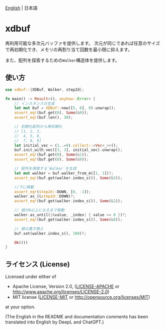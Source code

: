 [English](README.md) | 日本語

# xdbuf

再利用可能な多次元バッファを提供します。
次元が同じであれば任意のサイズで再初期化でき、メモリの再割り当て回数を最小限に抑えます。

また、配列を探索するための`Walker`構造体を提供します。

## 使い方

```rust
use xdbuf::{XDBuf, Walker, step2d};

fn main() -> Result<(), anyhow::Error> {
    // インスタンスの生成
    let mut buf = XDBuf::new([5, 6], 0).unwrap();
    assert_eq!(buf.get(0), Some(&0));
    assert_eq!(buf.len(), 30);

    // 初期化配列から再初期化
    // [1, 2, 3,
    //  4, 5, 6,
    //  7, 8, 9]
    let initial_vec = (1..=9).collect::<Vec<_>>();
    buf.init_with_vec([3, 3], initial_vec).unwrap();
    assert_eq!(buf.get(0), Some(&1));
    assert_eq!(buf.get(8), Some(&9));

    // 配列を探索する`Walker`を生成
    let mut walker = buf.walker_from_m([1, 1])?;
    assert_eq!(buf.get(walker.index_s()), Some(&5));

    //下に移動
    assert_eq!(step2d::DOWN, [0, -1]);
    walker.as_(&step2d::DOWN)?;
    assert_eq!(buf.get(walker.index_s()), Some(&2));

    // 値が8以上になるまで移動
    walker.as_until(|&value, _index| { value >= 8 })?;
    assert_eq!(buf.get(walker.index_s()), Some(&8));

    // 値の書き換え
    buf.set(walker.index_s(), 100)?;

    Ok(())
}
```

## ライセンス (License)

Licensed under either of

+ Apache License, Version 2.0, ([LICENSE-APACHE](../vec-x-rs/LICENSE-APACHE)
  or http://www.apache.org/licenses/LICENSE-2.0)
+ MIT license ([LICENSE-MIT](../vec-x-rs/LICENSE-MIT) or http://opensource.org/licenses/MIT)

at your option.

(The English in the README and documentation comments has been translated into English by DeepL and ChatGPT.)
